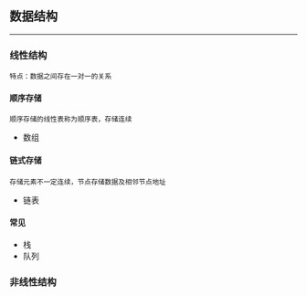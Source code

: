 ## 数据结构
---
### 线性结构
	特点：数据之间存在一对一的关系
#### 顺序存储
	顺序存储的线性表称为顺序表，存储连续
+ 数组
#### 链式存储
	存储元素不一定连续，节点存储数据及相邻节点地址
+ 链表

#### 常见
+ 栈
+ 队列
### 非线性结构


